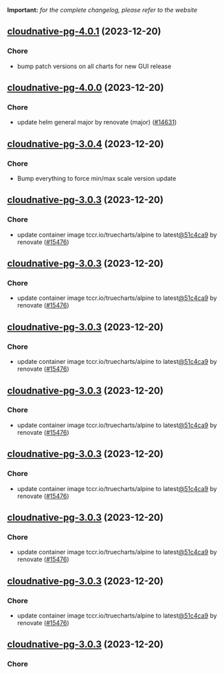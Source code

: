 **Important:**
*for the complete changelog, please refer to the website*




## [cloudnative-pg-4.0.1](https://github.com/truecharts/charts/compare/cloudnative-pg-4.0.0...cloudnative-pg-4.0.1) (2023-12-20)

### Chore

- bump patch versions on all charts for new GUI release
  
  


## [cloudnative-pg-4.0.0](https://github.com/truecharts/charts/compare/cloudnative-pg-3.0.4...cloudnative-pg-4.0.0) (2023-12-20)

### Chore

- update helm general major by renovate (major) ([#14631](https://github.com/truecharts/charts/issues/14631))
  
  


## [cloudnative-pg-3.0.4](https://github.com/truecharts/charts/compare/cloudnative-pg-3.0.3...cloudnative-pg-3.0.4) (2023-12-20)

### Chore

- Bump everything to force min/max scale version update
  
  


## [cloudnative-pg-3.0.3](https://github.com/truecharts/charts/compare/cloudnative-pg-3.0.2...cloudnative-pg-3.0.3) (2023-12-20)

### Chore

- update container image tccr.io/truecharts/alpine to latest[@51c4ca9](https://github.com/51c4ca9) by renovate ([#15476](https://github.com/truecharts/charts/issues/15476))
  
  


## [cloudnative-pg-3.0.3](https://github.com/truecharts/charts/compare/cloudnative-pg-3.0.2...cloudnative-pg-3.0.3) (2023-12-20)

### Chore

- update container image tccr.io/truecharts/alpine to latest[@51c4ca9](https://github.com/51c4ca9) by renovate ([#15476](https://github.com/truecharts/charts/issues/15476))
  
  


## [cloudnative-pg-3.0.3](https://github.com/truecharts/charts/compare/cloudnative-pg-3.0.2...cloudnative-pg-3.0.3) (2023-12-20)

### Chore

- update container image tccr.io/truecharts/alpine to latest[@51c4ca9](https://github.com/51c4ca9) by renovate ([#15476](https://github.com/truecharts/charts/issues/15476))
  
  


## [cloudnative-pg-3.0.3](https://github.com/truecharts/charts/compare/cloudnative-pg-3.0.2...cloudnative-pg-3.0.3) (2023-12-20)

### Chore

- update container image tccr.io/truecharts/alpine to latest[@51c4ca9](https://github.com/51c4ca9) by renovate ([#15476](https://github.com/truecharts/charts/issues/15476))
  
  


## [cloudnative-pg-3.0.3](https://github.com/truecharts/charts/compare/cloudnative-pg-3.0.2...cloudnative-pg-3.0.3) (2023-12-20)

### Chore

- update container image tccr.io/truecharts/alpine to latest[@51c4ca9](https://github.com/51c4ca9) by renovate ([#15476](https://github.com/truecharts/charts/issues/15476))
  
  


## [cloudnative-pg-3.0.3](https://github.com/truecharts/charts/compare/cloudnative-pg-3.0.2...cloudnative-pg-3.0.3) (2023-12-20)

### Chore

- update container image tccr.io/truecharts/alpine to latest[@51c4ca9](https://github.com/51c4ca9) by renovate ([#15476](https://github.com/truecharts/charts/issues/15476))
  
  


## [cloudnative-pg-3.0.3](https://github.com/truecharts/charts/compare/cloudnative-pg-3.0.2...cloudnative-pg-3.0.3) (2023-12-20)

### Chore

- update container image tccr.io/truecharts/alpine to latest[@51c4ca9](https://github.com/51c4ca9) by renovate ([#15476](https://github.com/truecharts/charts/issues/15476))
  
  


## [cloudnative-pg-3.0.3](https://github.com/truecharts/charts/compare/cloudnative-pg-3.0.2...cloudnative-pg-3.0.3) (2023-12-20)

### Chore
